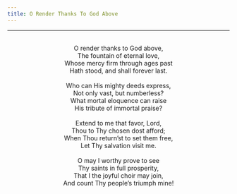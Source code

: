 ```yaml
---
title: O Render Thanks To God Above
---
```


---
<center>
<br/>
O render thanks to God above,<br/>
The fountain of eternal love,<br/>
Whose mercy firm through ages past<br/>
Hath stood, and shall forever last.<br/>
<br/>
Who can His mighty deeds express,<br/>
Not only vast, but numberless?<br/>
What mortal eloquence can raise<br/>
His tribute of immortal praise?<br/>
<br/>
Extend to me that favor, Lord,<br/>
Thou to Thy chosen dost afford;<br/>
When Thou return’st to set them free,<br/>
Let Thy salvation visit me.<br/>
<br/>
O may I worthy prove to see<br/>
Thy saints in full prosperity,<br/>
That I the joyful choir may join,<br/>
And count Thy people’s triumph mine!<br/>

</center>